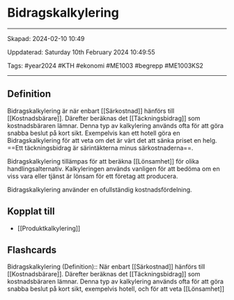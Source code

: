 # Bidragskalkylering

---

Skapad: 2024-02-10 10:49

Uppdaterad: Saturday 10th February 2024 10:49:55

Tags: #year2024 #KTH #ekonomi #ME1003 #begrepp #ME1003KS2

---

## Definition

Bidragskalkylering är när enbart [[Särkostnad]] hänförs till [[Kostnadsbärare]]. Därefter beräknas det [[Täckningsbidrag]] som kostnadsbäraren lämnar. Denna typ av kalkylering används ofta för att göra snabba beslut på kort sikt. Exempelvis kan ett hotell göra en Bidragskalkylering för att veta om det är värt det att sänka priset en helg. ==Ett täckningsbidrag är särintäkterna minus särkostnaderna==.

Bidragskalkylering tillämpas för att beräkna [[Lönsamhet]] för olika handlingsalternativ. Kalkyleringen används vanligen för att bedöma om en viss vara eller tjänst är lönsam för ett företag att producera.

Bidragskalkylering använder en ofullständig kostnadsfördelning.

## Kopplat till

- [[Produktkalkylering]]

## Flashcards

Bidragskalkylering (Definition):: När enbart [[Särkostnad]] hänförs till [[Kostnadsbärare]]. Därefter beräknas det [[Täckningsbidrag]] som kostnadsbäraren lämnar. Denna typ av kalkylering används ofta för att göra snabba beslut på kort sikt, exempelvis hotell, och för att veta [[Lönsamhet]]
